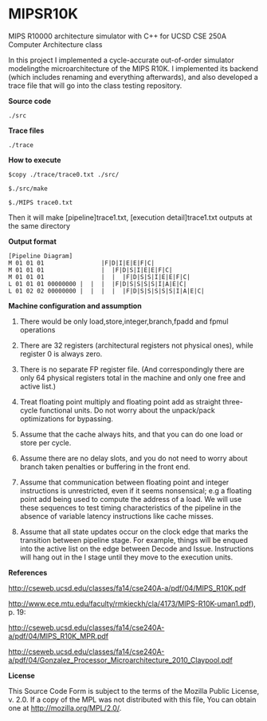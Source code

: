 MIPSR10K
========

MIPS R10000 architecture simulator with C++ for UCSD CSE 250A Computer Architecture class 

In this project I implemented a cycle-accurate out-of-order simulator modelingthe microarchitecture of the MIPS R10K. I implemented its backend (which includes renaming and everything afterwards), and also developed a trace file that will go into the class testing repository.

**Source code**

	./src

**Trace files** 
	
    ./trace

**How to execute**

	$copy ./trace/trace0.txt ./src/

	$./src/make

	$./MIPS trace0.txt

Then it will make [pipeline]trace1.txt, [execution detail]trace1.txt outputs at the same directory

**Output format**

    [Pipeline Diagram]
    M 01 01 01                |F|D|I|E|E|F|C|
    M 01 01 01                |  |F|D|S|I|E|E|F|C|
    M 01 01 01                |  |  |F|D|S|S|I|E|E|F|C|
    L 01 01 01 00000000 |  |  |  |F|D|S|S|S|S|I|A|E|C|
    L 01 02 02 00000000 |  |  |  |  |F|D|S|S|S|S|S|I|A|E|C|

**Machine configuration and assumption**

1) There would be only load,store,integer,branch,fpadd and fpmul operations

2) There are 32 registers (architectural registers not physical ones), while register 0 is always zero. 

3) There is no separate FP register file. (And correspondingly there are only 64 physical registers total in the machine and only one free and active list.)

4) Treat floating point multiply and floating point add as straight three-cycle functional units. Do not worry about the unpack/pack optimizations for bypassing.

5) Assume that the cache always hits, and that you can do one load or store per cycle.

6) Assume there are no delay slots, and you do not need to worry about branch taken penalties or buffering in the front end. 

7) Assume that communication between floating point and integer instructions is unrestricted, even if it seems nonsensical; e.g a floating point add being used to compute the address of a load. We will use these sequences to test timing characteristics of the pipeline in the absence of variable latency instructions like cache misses.

8) Assume that all state updates occur on the clock edge that marks the transition between pipeline stage. For example, things will be enqued into the active list on the edge between Decode and Issue. Instructions will hang out in the I stage until they move to the execution units.

**References**

http://cseweb.ucsd.edu/classes/fa14/cse240A-a/pdf/04/MIPS_R10K.pdf

http://www.ece.mtu.edu/faculty/rmkieckh/cla/4173/MIPS-R10K-uman1.pdf), p. 19:

http://cseweb.ucsd.edu/classes/fa14/cse240A-a/pdf/04/MIPS_R10K_MPR.pdf

http://cseweb.ucsd.edu/classes/fa14/cse240A-a/pdf/04/Gonzalez_Processor_Microarchitecture_2010_Claypool.pdf


**License**

This Source Code Form is subject to the terms of the Mozilla Public
License, v. 2.0. If a copy of the MPL was not distributed with this
file, You can obtain one at http://mozilla.org/MPL/2.0/.


